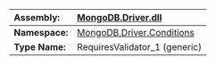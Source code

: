 | **Assembly:** | [MongoDB.Driver.dll](MongoDB_Driver.md) |
|:--------------|:----------------------------------------|
| **Namespace:** | [MongoDB.Driver.Conditions](N_MongoDB_Driver_Conditions.md) |
| **Type Name:** | RequiresValidator\_1 (generic)          |
